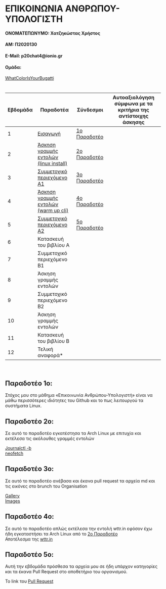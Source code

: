 <h1>ΕΠΙΚΟΙΝΩΝΙΑ ΑΝΘΡΩΠΟΥ-ΥΠΟΛΟΓΙΣΤΗ</h1>
<h4>ΟΝΟΜΑΤΕΠΩΝΥΜΟ: Χατζηκώστας Χρήστος</h4>
<h4>ΑΜ: Π2020130</h4>
<h4>E-Mail: p20chat4@ionio.gr</h4>
<h4>Ομάδα: </h4><a href="https://github.com/WhatColorIsYourBugatti">WhatColorIsYourBugatti</a>


#

| Εβδομάδα | Παραδοτέα | Σύνδεσμοι | Αυτοαξιολόγηση σύμφωνα με τα κριτήρια της αντίστοιχης άσκησης |
| --- | --- | --- | --- |
| 1 | [Εισαγωγή](https://github.com/ChrisPaok4/hci/tree/2020130/projects/2020130#%CF%80%CE%B1%CF%81%CE%B1%CE%B4%CE%BF%CF%84%CE%AD%CE%BF-1%CE%BF) | [1ο Παραδοτέο](https://github.com/courses-ionio/help/discussions/929) | |
| 2 | [Άσκηση γραμμής εντολών (linux install)](https://github.com/ChrisPaok4/hci/tree/2020130/projects/2020130#%CF%80%CE%B1%CF%81%CE%B1%CE%B4%CE%BF%CF%84%CE%AD%CE%BF-2%CE%BF) | [2ο Παραδοτέο](https://github.com/courses-ionio/help/discussions/1114) | |
| 3 | [Συμμετοχικό περιεχόμενο A1](https://github.com/ChrisPaok4/hci/tree/2020130/projects/2020130#%CF%80%CE%B1%CF%81%CE%B1%CE%B4%CE%BF%CF%84%CE%AD%CE%BF-3%CE%BF) | [3ο Παραδοτέο](https://github.com/courses-ionio/help/discussions/1363) | |
| 4 | [Άσκηση γραμμής εντολών (warm up cli)](https://github.com/ChrisPaok4/hci/tree/2020130/projects/2020130#%CF%80%CE%B1%CF%81%CE%B1%CE%B4%CE%BF%CF%84%CE%AD%CE%BF-4%CE%BF) | [4ο Παραδοτέο](https://github.com/courses-ionio/help/discussions/1368)| |
| 5 | [Συμμετοχικό περιεχόμενο A2](https://github.com/ChrisPaok4/hci/blob/2020130/projects/2020130/README.md#%CF%80%CE%B1%CF%81%CE%B1%CE%B4%CE%BF%CF%84%CE%AD%CE%BF-5%CE%BF) | [5ο Παραδοτέο](https://github.com/courses-ionio/help/discussions/1500) | |
| 6 | Κατασκευή του βιβλίου Α | | |
| 7 | Συμμετοχικό περιεχόμενο B1 | | |
| 8 | Άσκηση γραμμής εντολών | | |
| 9 | Συμμετοχικό περιεχόμενο B2 | | |
| 10 | Άσκηση γραμμής εντολών | | |
| 11 | Κατασκευή του βιβλίου Β | | |
| 12 | Τελική αναφορά* | | |

<br>
<h2>Παραδοτέο 1ο:</h2> 
Στόχος μου στο μάθημα «Επικοινωνία Ανθρώπου-Υπολογιστή» είναι να μάθω περισσότερες ιδιότητες του Github και το πως λειτουργού τα συστήματα Linux.

<h2>Παραδοτέο 2ο:</h2> 
Σε αυτό το παραδοτέο εγκατέστησα τα Arch Linux με επιτυχία και εκτέλεσα τις ακόλουθες γραμμές εντολών

[Journalctl -b](https://asciinema.org/a/529033)<br>
[neofetch](https://asciinema.org/a/529138)

<h2>Παραδοτέο 3ο:</h2>
Σε αυτό το παραδοτέο ανέβασα και έκανα pull request τα αρχεία md και τις εικόνες στο brunch του Organisation

[Gallery](https://github.com/WhatColorIsYourBugatti/_gallery/pull/7/files)<br>
[Images](https://github.com/WhatColorIsYourBugatti/images/pull/9/files)

<h2>Παραδοτέο 4ο:</h2>
Σε αυτό το παραδοτέο απλώς εκτέλεσα την εντολή wttr.in εφόσον έχω ήδη εγκαταστήσει τα Arch Linux από το 
<a href="https://github.com/courses-ionio/help/discussions/1114">2ο Παραδοτέο</a><br>
Αποτέλεσμα της <a href="https://asciinema.org/a/533564">wttr.in</a>

<h2>Παραδοτέο 5ο:</h2>
Αυτή την εβδομάδα πρόσθεσα τα αρχεία μου σε ήδη υπάρχον κατηγορίες και τα έκανα Pull Request στο αποθετήριο του οργανισμού.

Το link του [Pull Request](https://github.com/WhatColorIsYourBugatti/site/pull/5/files)
